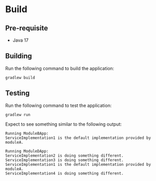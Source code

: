 # Build

## Pre-requisite

* Java 17

## Building

Run the following command to build the application:

```
gradlew build
```

## Testing

Run the following command to test the application:

```
gradlew run
```

Expect to see something similar to the following output:

```
Running ModuleBApp:
ServiceImplementation1 is the default implementation provided by moduleA.

Running ModuleDApp:
ServiceImplementation2 is doing something different.
ServiceImplementation3 is doing something different.
ServiceImplementation1 is the default implementation provided by moduleA.
ServiceImplementation4 is doing something different.
```



